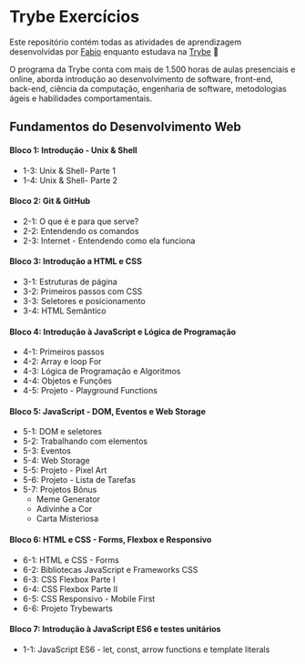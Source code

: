 # Trybe Exercícios

Este repositório contém todas as atividades de aprendizagem desenvolvidas por [Fabio](https://www.linkedin.com/feed/) enquanto estudava na [Trybe](https://www.betrybe.com/) :rocket:

O programa da Trybe conta com mais de 1.500 horas de aulas presenciais e online, aborda introdução ao desenvolvimento de software, front-end, back-end, ciência da computação, engenharia de software, metodologias ágeis e habilidades comportamentais.

## Fundamentos do Desenvolvimento Web

#### Bloco 1: Introdução - Unix & Shell

- 1-3: Unix & Shell- Parte 1
- 1-4: Unix & Shell- Parte 2

#### Bloco 2: Git & GitHub

- 2-1: O que é e para que serve?
- 2-2: Entendendo os comandos
- 2-3: Internet - Entendendo como ela funciona

#### Bloco 3: Introdução a HTML e CSS

- 3-1: Estruturas de página
- 3-2: Primeiros passos com CSS
- 3-3: Seletores e posicionamento
- 3-4: HTML Semântico

#### Bloco 4: Introdução à JavaScript e Lógica de Programação

- 4-1: Primeiros passos
- 4-2: Array e loop For
- 4-3: Lógica de Programação e Algoritmos
- 4-4: Objetos e Funções
- 4-5: Projeto - Playground Functions

#### Bloco 5: JavaScript - DOM, Eventos e Web Storage

- 5-1: DOM e seletores
- 5-2: Trabalhando com elementos
- 5-3: Eventos
- 5-4: Web Storage
- 5-5: Projeto - Pixel Art
- 5-6: Projeto - Lista de Tarefas
- 5-7: Projetos Bônus
  * Meme Generator
  * Adivinhe a Cor
  * Carta Misteriosa

#### Bloco 6: HTML e CSS - Forms, Flexbox e Responsivo

- 6-1: HTML e CSS - Forms
- 6-2: Bibliotecas JavaScript e Frameworks CSS
- 6-3: CSS Flexbox Parte I
- 6-4: CSS Flexbox Parte II
- 6-5: CSS Responsivo - Mobile First
- 6-6: Projeto Trybewarts

#### Bloco 7: Introdução à JavaScript ES6 e testes unitários

- 1-1: JavaScript ES6 - let, const, arrow functions e template literals
